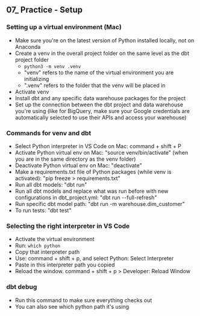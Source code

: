 ## 07_ Practice - Setup

### Setting up a virtual environment (Mac)
- Make sure you're on the latest version of Python installed locally, not on Anaconda
- Create a venv in the overall project folder on the same level as the dbt project folder
  - `python3 -m venv .venv`
  - "venv" refers to the name of the virtual environment you are initializing
  - ".venv" refers to the folder that the venv will be placed in
- Activate venv
- Install dbt and any specific data warehouse packages for the project
- Set up the connection between the dbt project and data warehouse you're using (like for BigQuery, make sure your Google credentials are automatically selected to use their APIs and access your warehouse)

### Commands for venv and dbt
- Select Python interpreter in VS Code on Mac: command + shift + P
- Activate Python virtual env on Mac: "source venv/bin/activate" (when you are in the same directory as the venv folder)
- Deactivate Python virtual env on Mac: "deactivate"
- Make a requirements.txt file of Python packages (while venv is activated): "pip freeze > requirements.txt"
- Run all dbt models: "dbt run"
- Run all dbt models and replace what was run before with new configurations in dbt_project.yml: "dbt run --full-refresh"
- Run specific dbt model path: "dbt run -m warehouse.dim_customer"
- To run tests: "dbt test"

### Selecting the right interpreter in VS Code
- Activate the virtual environment
- Run: `which python`
- Copy that interpreter path
- Use: command + shift + p, and select Python: Select Interpreter
- Paste in this interpreter path you copied
- Reload the window. command + shift + p > Developer: Reload Window

### dbt debug
- Run this command to make sure everything checks out
- You can also see which python path it's using